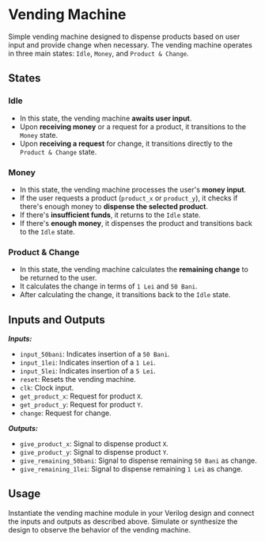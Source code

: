 # Vending Machine

Simple vending machine designed to dispense products based on user input and provide change when necessary. The vending machine operates in three main states: `Idle`, `Money`, and `Product & Change`.

## States

### Idle

- In this state, the vending machine **awaits user input**.
- Upon **receiving money** or a request for a product, it transitions to the `Money` state.
- Upon **receiving a request** for change, it transitions directly to the `Product & Change` state.

### Money

- In this state, the vending machine processes the user's **money input**.
- If the user requests a product (`product_x` or `product_y`), it checks if there's enough money to **dispense the selected product**.
- If there's **insufficient funds**, it returns to the `Idle` state.
- If there's **enough money**, it dispenses the product and transitions back to the `Idle` state.

### Product & Change

- In this state, the vending machine calculates the **remaining change** to be returned to the user.
- It calculates the change in terms of `1 Lei` and `50 Bani`.
- After calculating the change, it transitions back to the `Idle` state.

## Inputs and Outputs

***Inputs:***

- `input_50bani`: Indicates insertion of a `50 Bani`.
- `input_1lei`: Indicates insertion of a `1 Lei`.
- `input_5lei`: Indicates insertion of a `5 Lei`.
- `reset`: Resets the vending machine.
- `clk`: Clock input.
- `get_product_x`: Request for product `X`.
- `get_product_y`: Request for product `Y`.
- `change`: Request for change.

***Outputs:***

- `give_product_x`: Signal to dispense product `X`.
- `give_product_y`: Signal to dispense product `Y`.
- `give_remaining_50bani`: Signal to dispense remaining `50 Bani` as change.
- `give_remaining_1lei`: Signal to dispense remaining `1 Lei` as change.

## Usage

Instantiate the vending machine module in your Verilog design and connect the inputs and outputs as described above. Simulate or synthesize the design to observe the behavior of the vending machine.
